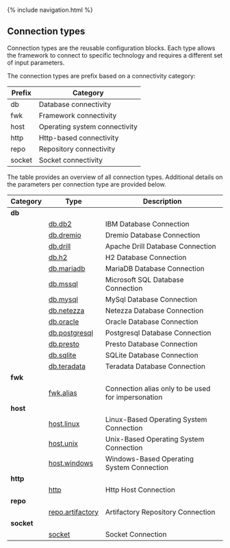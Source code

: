 {% include navigation.html %}
## Connection types
Connection types are the reusable configuration blocks. 
Each type allows the framework to connect to specific technology and requires a different set of input parameters. 

The connection types are prefix based on a connectivity category:

|Prefix|Category|
|---|---|
|db|Database connectivity|
|fwk|Framework connectivity|
|host|Operating system connectivity|
|http|Http-based connectivity|
|repo|Repository connectivity|
|socket| Socket connectivity|

The table provides an overview of all connection types. 
Additional details on the parameters per connection type are provided below.


|Category|Type|Description            |
|--------|----|-----------------------|
|**db**|
|      |[db.db2](/{{site.repository}}/pages/iesicoreconcepts/ConnectionTypes/db.db2.html)|IBM Database Connection|
|      |[db.dremio](/{{site.repository}}/pages/iesicoreconcepts/ConnectionTypes/db.dremio.html)|Dremio Database Connection|
|      |[db.drill](/{{site.repository}}/pages/iesicoreconcepts/ConnectionTypes/db.drill.html)|Apache Drill Database Connection|
|      |[db.h2](/{{site.repository}}/pages/iesicoreconcepts/ConnectionTypes/db.h2.html)|H2 Database Connection|
|      |[db.mariadb](/{{site.repository}}/pages/iesicoreconcepts/ConnectionTypes/db.mariadb.html)|MariaDB Database Connection|
|      |[db.mssql](/{{site.repository}}/pages/iesicoreconcepts/ConnectionTypes/db.mssql.html)|Microsoft SQL Database Connection|
|      |[db.mysql](/{{site.repository}}/pages/iesicoreconcepts/ConnectionTypes/db.mysql.html)|MySql Database Connection|
|      |[db.netezza](/{{site.repository}}/pages/iesicoreconcepts/ConnectionTypes/db.netezza.html)|Netezza Database Connection|
|      |[db.oracle](/{{site.repository}}/pages/iesicoreconcepts/ConnectionTypes/db.oracle.html)|Oracle Database Connection|
|      |[db.postgresql](/{{site.repository}}/pages/iesicoreconcepts/ConnectionTypes/db.postgresql.html)|Postgresql Database Connection|
|      |[db.presto](/{{site.repository}}/pages/iesicoreconcepts/ConnectionTypes/db.presto.html)|Presto Database Connection|
|      |[db.sqlite](/{{site.repository}}/pages/iesicoreconcepts/ConnectionTypes/db.sqlite.html)|SQLite Database Connection|
|      |[db.teradata](/{{site.repository}}/pages/iesicoreconcepts/ConnectionTypes/db.teradata.html)|Teradata Database Connection|
|**fwk**|
|      |[fwk.alias](/{{site.repository}}/pages/iesicoreconcepts/ConnectionTypes/fwk.alias.html)|Connection alias only to be used for impersonation|
|**host**|
|      |[host.linux](/{{site.repository}}/pages/iesicoreconcepts/ConnectionTypes/host.linux.html)|Linux-Based Operating System Connection|
|      |[host.unix](/{{site.repository}}/pages/iesicoreconcepts/ConnectionTypes/host.unix.html)|Unix-Based Operating System Connection|
|      |[host.windows](/{{site.repository}}/pages/iesicoreconcepts/ConnectionTypes/host.windows.html)|Windows-Based Operating System Connection|
|**http**|
|      |[http](/{{site.repository}}/pages/iesicoreconcepts/ConnectionTypes/http.html)|Http Host Connection|
|**repo**|
|      |[repo.artifactory](/{{site.repository}}/pages/iesicoreconcepts/ConnectionTypes/repo.artifactory.html)|Artifactory Repository Connection|
|**socket**|
|      |[socket](/{{site.repository}}/pages/iesicoreconcepts/ConnectionTypes/socket.html)|Socket Connection|

